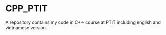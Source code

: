 # CPP_PTIT

A repository contains my code in C++ course at PTIT including english and vietnamese version.
